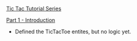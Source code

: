 [Tic Tac Tutorial Series](https://philchuang.com/tic-tac-tutorial/)

[Part 1 - Introduction](https://philchuang.com/tic-tac-tutorial-introduction/)

* Defined the TicTacToe entites, but no logic yet.
